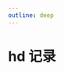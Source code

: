 ```yaml
---
outline: deep
---
```

# hd 记录

<script setup>
import { data as posts } from './index.data.mts'
import Content from '@/components/Content.vue'
</script>

<Content :posts="posts" />
